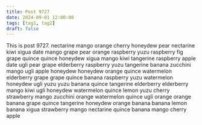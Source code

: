 ```yaml
---
title: Post 9727
date: 2024-09-01 12:00:00
tags: [tag1, tag2]
draft: false
---
```

This is post 9727.
nectarine
mango
orange
cherry
honeydew
pear
nectarine
kiwi
xigua
date
mango
grape
pear
orange
raspberry
yuzu
raspberry
fig
grape
quince
quince
honeydew
xigua
mango
kiwi
tangerine
raspberry
apple
date
ugli
pear
grape
elderberry
raspberry
yuzu
tangerine
banana
zucchini
mango
ugli
apple
honeydew
honeydew
orange
quince
watermelon
elderberry
grape
grape
quince
banana
raspberry
yuzu
watermelon
honeydew
ugli
yuzu
yuzu
banana
quince
tangerine
elderberry
elderberry
mango
kiwi
ugli
honeydew
watermelon
quince
lemon
yuzu
cherry
strawberry
mango
zucchini
orange
watermelon
quince
ugli
orange
orange
banana
grape
quince
tangerine
honeydew
orange
banana
banana
lemon
banana
xigua
strawberry
mango
nectarine
quince
banana
mango
cherry
apple
